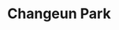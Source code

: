 ---
#REQUIRED
layout: members
title: Changeun Park #This is the title of your page. It will be displayed in the navigation bar and on the page itself.
name: Changeun Park #Include "Ph.D."" if applicable
timeline_name: Changeun #If you would like your name to appear differently on the Lab timeline, fill out this line.
startdate: [2025-01-01] #Enter your start date
enddate: # [2025-02-02] # Leave this blank until you leave the lab
image: /static/img/dummy_img.jpg #365 x 365 pixels, 72 dpi
altimage: #/static/img/members/msRyu.jpg #365 x 365 pixels, 72 dpi
position: Intern #What is your job title in the Fraser lab?
subsequent: #Leave this blank until you leave the lab
pronouns: he/him/his
email: #dding_98@gm.gist.ac.kr #Enter your preferred public e-mail address
scholar: #msryu00 #Google Scholar User ID, create if you don't have one
github: #DDingR
orcid: #0009-0004-3279-5765 #ORCID, create if you don't have one
description: "

"
---